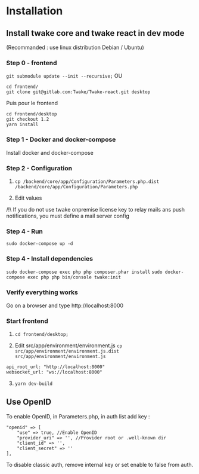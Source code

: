 # Installation

## Install twake core and twake react in dev mode
(Recommanded : use linux distribution Debian / Ubuntu)

### Step 0 - frontend
`git submodule update --init --recursive;`
OU
```
cd frontend/
git clone git@gitlab.com:Twake/Twake-react.git desktop
```

Puis pour le frontend
```
cd frontend/desktop
git checkout 1.2
yarn install
```


### Step 1 - Docker and docker-compose
Install docker and docker-compose

### Step 2 - Configuration
1. `cp /backend/core/app/Configuration/Parameters.php.dist /backend/core/app/Configuration/Parameters.php`

2. Edit values

/!\ If you do not use twake onpremise license key to relay mails ans push notifications, you must define a mail server config

### Step 4 - Run
`sudo docker-compose up -d`

### Step 4 - Install dependencies
`sudo docker-compose exec php php composer.phar install`
`sudo docker-compose exec php php bin/console twake:init`

### Verify everything works
Go on a browser and type http://localhost:8000

### Start frontend
1. `cd frontend/desktop;`

2. Edit src/app/environment/environment.js
`cp src/app/environment/environment.js.dist  src/app/environment/environment.js `
```
api_root_url: "http://localhost:8000"
websocket_url: "ws://localhost:8000"
```

3. `yarn dev-build`


## Use OpenID

To enable OpenID, in Parameters.php, in auth list add key :
```
"openid" => [
    "use" => true, //Enable OpenID
    "provider_uri" => '', //Provider root or .well-known dir
    "client_id" => '',
    "client_secret" => ''
],
```

To disable classic auth, remove internal key or set enable to false from auth.